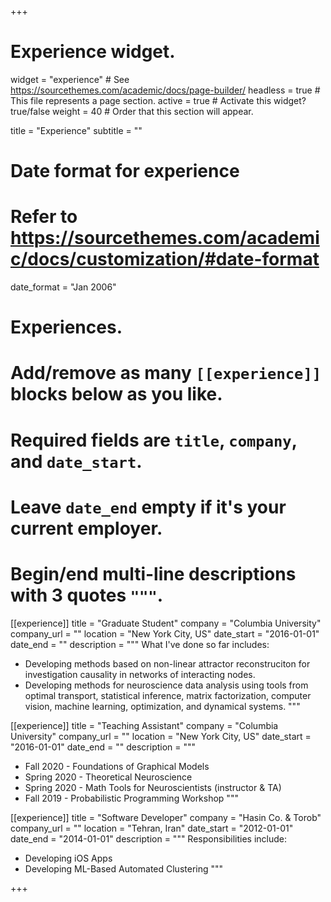+++
# Experience widget.
widget = "experience"  # See https://sourcethemes.com/academic/docs/page-builder/
headless = true  # This file represents a page section.
active = true  # Activate this widget? true/false
weight = 40  # Order that this section will appear.

title = "Experience"
subtitle = ""

# Date format for experience
#   Refer to https://sourcethemes.com/academic/docs/customization/#date-format
date_format = "Jan 2006"

# Experiences.
#   Add/remove as many `[[experience]]` blocks below as you like.
#   Required fields are `title`, `company`, and `date_start`.
#   Leave `date_end` empty if it's your current employer.
#   Begin/end multi-line descriptions with 3 quotes `"""`.

[[experience]]
  title = "Graduate Student"
  company = "Columbia University"
  company_url = ""
  location = "New York City, US"
  date_start = "2016-01-01"
  date_end = ""
  description = """
  What I've done so far includes:
  
  * Developing methods based on non-linear attractor reconstruciton for investigation causality in networks of interacting nodes.
  * Developing methods for neuroscience data analysis using tools from optimal transport, statistical inference, matrix factorization, computer vision, machine learning, optimization, and dynamical systems.
  """

[[experience]]
  title = "Teaching Assistant"
  company = "Columbia University"
  company_url = ""
  location = "New York City, US"
  date_start = "2016-01-01"
  date_end = ""
  description = """
  
  * Fall 2020 - Foundations of Graphical Models
  * Spring 2020 - Theoretical Neuroscience
  * Spring 2020 - Math Tools for Neuroscientists (instructor & TA)
  * Fall 2019 - Probabilistic Programming Workshop
  """
  
[[experience]]
  title = "Software Developer"
  company = "Hasin Co. & Torob"
  company_url = ""
  location = "Tehran, Iran"
  date_start = "2012-01-01"
  date_end = "2014-01-01"
  description = """
  Responsibilities include:
  
  * Developing iOS Apps
  * Developing ML-Based Automated Clustering
  """



+++
